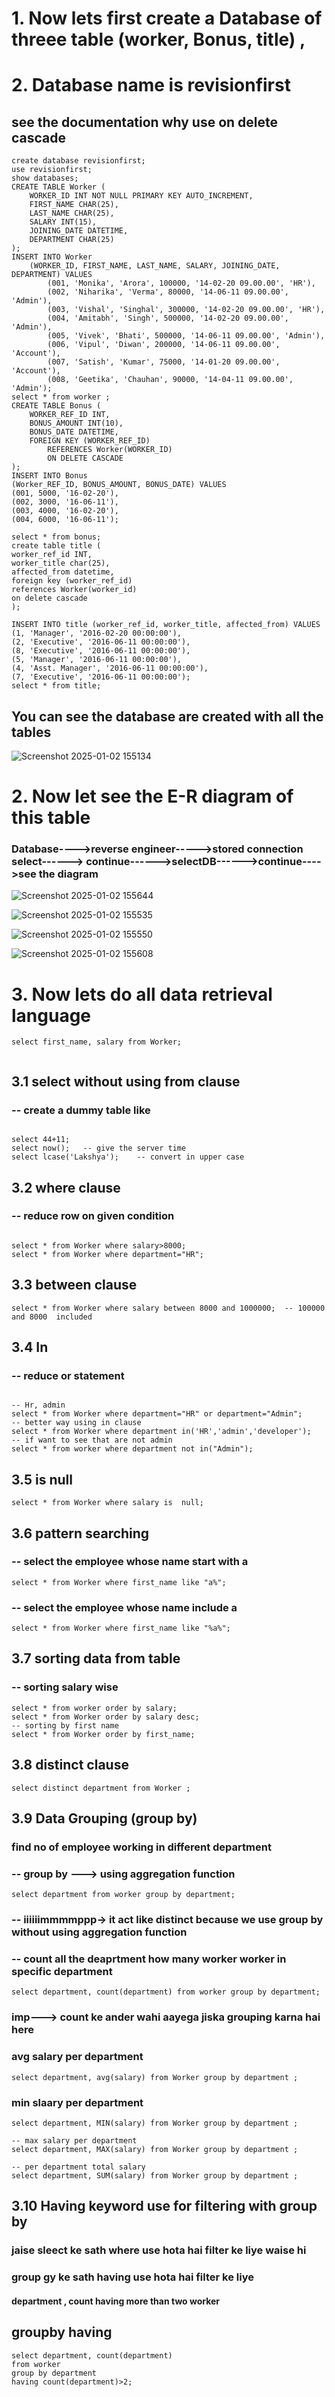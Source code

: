 # 1. Now lets first create a Database of threee table (worker, Bonus, title) ,
# 2. Database name is revisionfirst
## see the documentation why use on delete cascade

```
create database revisionfirst;
use revisionfirst;
show databases;
CREATE TABLE Worker (
	WORKER_ID INT NOT NULL PRIMARY KEY AUTO_INCREMENT,
	FIRST_NAME CHAR(25),
	LAST_NAME CHAR(25),
	SALARY INT(15),
	JOINING_DATE DATETIME,
	DEPARTMENT CHAR(25)
);
INSERT INTO Worker 
	(WORKER_ID, FIRST_NAME, LAST_NAME, SALARY, JOINING_DATE, DEPARTMENT) VALUES
		(001, 'Monika', 'Arora', 100000, '14-02-20 09.00.00', 'HR'),
		(002, 'Niharika', 'Verma', 80000, '14-06-11 09.00.00', 'Admin'),
		(003, 'Vishal', 'Singhal', 300000, '14-02-20 09.00.00', 'HR'),
		(004, 'Amitabh', 'Singh', 500000, '14-02-20 09.00.00', 'Admin'),
		(005, 'Vivek', 'Bhati', 500000, '14-06-11 09.00.00', 'Admin'),
		(006, 'Vipul', 'Diwan', 200000, '14-06-11 09.00.00', 'Account'),
		(007, 'Satish', 'Kumar', 75000, '14-01-20 09.00.00', 'Account'),
		(008, 'Geetika', 'Chauhan', 90000, '14-04-11 09.00.00', 'Admin');
select * from worker ;
CREATE TABLE Bonus (
	WORKER_REF_ID INT,
	BONUS_AMOUNT INT(10),
	BONUS_DATE DATETIME,
	FOREIGN KEY (WORKER_REF_ID)
		REFERENCES Worker(WORKER_ID)
        ON DELETE CASCADE
);
INSERT INTO Bonus  
(Worker_REF_ID, BONUS_AMOUNT, BONUS_DATE) VALUES  
(001, 5000, '16-02-20'),  
(002, 3000, '16-06-11'),  
(003, 4000, '16-02-20'),  
(004, 6000, '16-06-11');

select * from bonus;
create table title (
worker_ref_id INT,
worker_title char(25),
affected_from datetime,
foreign key (worker_ref_id)
references Worker(worker_id)
on delete cascade
);

INSERT INTO title (worker_ref_id, worker_title, affected_from) VALUES
(1, 'Manager', '2016-02-20 00:00:00'),
(2, 'Executive', '2016-06-11 00:00:00'),
(8, 'Executive', '2016-06-11 00:00:00'),
(5, 'Manager', '2016-06-11 00:00:00'),
(4, 'Asst. Manager', '2016-06-11 00:00:00'),
(7, 'Executive', '2016-06-11 00:00:00');
select * from title;

```
## You can see the database are created with all the tables 

![Screenshot 2025-01-02 155134](https://github.com/user-attachments/assets/e48c1163-8cea-46ec-8cc9-f3c98604e64c)


# 2. Now let see the E-R diagram of this table 
### Database---->reverse engineer----->stored connection select------> continue------>selectDB------>continue---->see the diagram 

![Screenshot 2025-01-02 155644](https://github.com/user-attachments/assets/01da1be4-29d0-488e-a3b1-7c1319d3bfb7)



![Screenshot 2025-01-02 155535](https://github.com/user-attachments/assets/215e6137-f285-4483-bb71-4fbf64b2f4d4)

![Screenshot 2025-01-02 155550](https://github.com/user-attachments/assets/aee5538b-de22-4353-9711-fdfa2b98309f)

![Screenshot 2025-01-02 155608](https://github.com/user-attachments/assets/ab1a729c-f1bc-4b00-aa63-fb9cc006967f)

# 3. Now lets do all data retrieval language
```
select first_name, salary from Worker;
 
````
## 3.1 select without using from clause 
### -- create a dummy table like 
  ```

select 44+11;
select now();   -- give the server time 
select lcase('Lakshya');    -- convert in upper case
```
## 3.2 where clause 
### -- reduce row on given condition
```
 
select * from Worker where salary>8000;
select * from Worker where department="HR";
```
## 3.3 between clause 
```
select * from Worker where salary between 8000 and 1000000;  -- 100000 and 8000  included
```
## 3.4 In 
### --  reduce or statement
```

-- Hr, admin 
select * from Worker where department="HR" or department="Admin";
-- better way using in clause 
select * from Worker where department in('HR','admin','developer');
-- if want to see that are not admin 
select * from worker where department not in("Admin");
````
## 3.5 is null
```
select * from Worker where salary is  null;
```
## 3.6 pattern searching 
### -- select the employee whose name start with a 
```
select * from Worker where first_name like "a%";
```
### -- select the employee whose name include a 
```
select * from Worker where first_name like "%a%";
```
## 3.7  sorting data from table 

### -- sorting salary wise 
```
select * from worker order by salary;
select * from Worker order by salary desc;
-- sorting by first name 
select * from Worker order by first_name;
```

## 3.8 distinct clause 
```
select distinct department from Worker ;
```

## 3.9  Data Grouping (group by)

###  find no of employee working in different department 

### -- group by ---> using aggregation function 
```
select department from worker group by department;
```
 ### -- iiiiiimmmmppp->  it act like distinct because we use group by without using aggregation function 
 
 ### -- count all the deaprtment how many worker worker in specific department 
 ```
select department, count(department) from worker group by department;
```

###  imp---> count ke ander wahi aayega jiska grouping karna hai here 

### avg salary per department 
```
select department, avg(salary) from Worker group by department ;
```

###  min slaary per department 
```
select department, MIN(salary) from Worker group by department ;
```
```
-- max salary per department 
select department, MAX(salary) from Worker group by department ;

-- per department total salary 
select department, SUM(salary) from Worker group by department ;
````

## 3.10 Having keyword  use for filtering with group by 

### jaise sleect ke sath where use hota hai filter ke liye waise hi 

### group gy ke sath having use hota hai filter ke liye 

#### department , count having more than two worker 

## groupby having 
```
select department, count(department)
from worker
group by department 
having count(department)>2;
```

